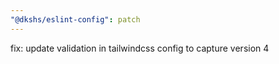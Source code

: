 ```yaml
---
"@dkshs/eslint-config": patch
---
```


fix: update validation in tailwindcss config to capture version 4
